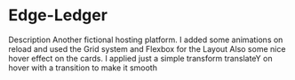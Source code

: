 # Edge-Ledger
Description
Another fictional hosting platform.
I added some animations on reload and used the Grid system and Flexbox for the Layout
Also some nice hover effect on the cards. I applied just a simple transform translateY on hover with a transition to make it smooth
